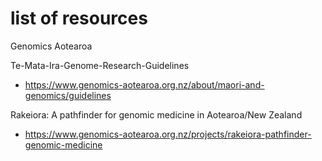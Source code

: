 # list of resources


Genomics Aotearoa


Te-Mata-Ira-Genome-Research-Guidelines

* https://www.genomics-aotearoa.org.nz/about/maori-and-genomics/guidelines


Rakeiora: A pathfinder for genomic medicine in Aotearoa/New Zealand

* https://www.genomics-aotearoa.org.nz/projects/rakeiora-pathfinder-genomic-medicine

